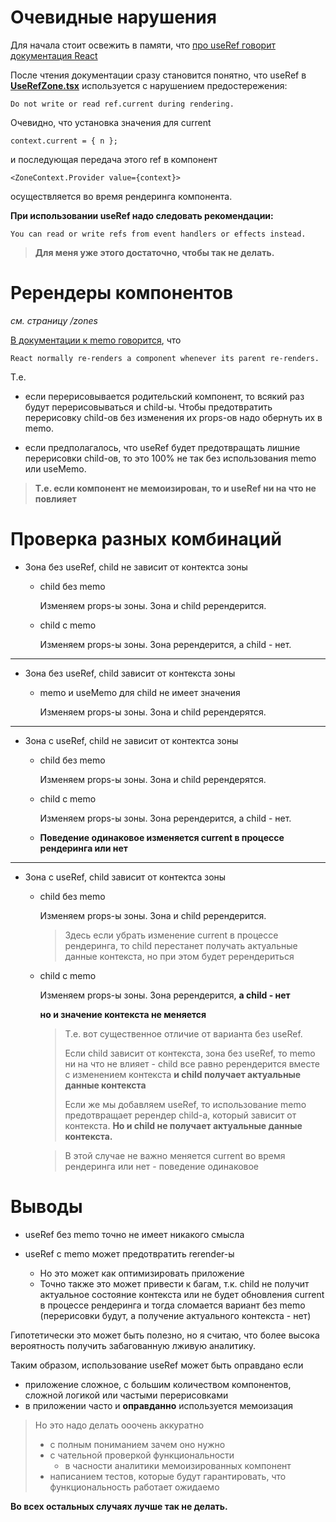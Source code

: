 # Очевидные нарушения

Для начала стоит освежить в памяти, что [про useRef говорит документация React](https://react.dev/reference/react/useRef)

После чтения документации сразу становится понятно, что useRef в **[UseRefZone.tsx](./UseRefZone.tsx)** используется с нарушением предостережения:

```
Do not write or read ref.current during rendering.
```

Очевидно, что установка значения для current

```
context.current = { n };
```

и последующая передача этого ref в компонент

```
<ZoneContext.Provider value={context}>
```

осуществляется во время рендеринга компонента.

**При использовании useRef надо следовать рекомендации:**

```
You can read or write refs from event handlers or effects instead.
```

> **Для меня уже этого достаточно, чтобы так не делать.**

# Ререндеры компонентов

_см. страницу /zones_

[В документации к memo говорится](https://react.dev/reference/react/memo), что

```
React normally re-renders a component whenever its parent re-renders.
```

Т.е.

- если перерисовывается родительский компонент, то всякий раз будут перерисовываться и child-ы. Чтобы предотвратить перерисовку child-ов без изменения их props-ов надо обернуть их в memo.

- если предполагалось, что useRef будет предотвращать лишние перерисовки child-ов, то это 100% не так без использования memo или useMemo.

> **Т.е. если компонент не мемоизирован, то и useRef ни на что не повлияет**

# Проверка разных комбинаций

- Зона без useRef, child не зависит от контектса зоны

  - child без memo

    Изменяем props-ы зоны. Зона и child ререндерится.

  - child с memo

    Изменяем props-ы зоны. Зона ререндерится, а child - нет.

---

- Зона без useRef, child зависит от контекста зоны

  - memo и useMemo для child не имеет значения

    Изменяем props-ы зоны. Зона и child ререндерятся.

---

- Зона c useRef, child не зависит от контектса зоны

  - child без memo

    Изменяем props-ы зоны. Зона и child ререндерятся.

  - child с memo

    Изменяем props-ы зоны. Зона ререндерится, а child - нет.

  - **Поведение одинаковое изменяется current в процессе рендеринга или нет**

---

- Зона c useRef, child зависит от контектса зоны

  - child без memo

    Изменяем props-ы зоны. Зона и child ререндерится.

    > Здесь если убрать изменение current в процессе рендеринга, то child перестанет получать актуальные данные контекста, но при этом будет ререндериться

  - child с memo

    Изменяем props-ы зоны. Зона ререндерится, **а child - нет**

    **но и значение контекста не меняется**

    > Т.е. вот существенное отличие от варианта без useRef.
    >
    > Если child зависит от контекста, зона без useRef, то memo ни на что не влияет - child все равно ререндерится вместе с изменением контекста **и child получает актуальные данные контекста**
    >
    > Если же мы добавляем useRef, то использование memo предотвращает ререндер child-а, который зависит от контекста. **Но и child не получает актуальные данные контекста.**

    > В этой случае не важно меняется current во время рендеринга или нет - поведение одинаковое

# Выводы

- useRef без memo точно не имеет никакого смысла

- useRef с memo может предотвратить rerender-ы
  - Но это может как оптимизировать приложение
  - Точно также это может привести к багам, т.к. child не получит актуальное состояние контекста или не будет обновления current в процессе рендеринга и тогда сломается вариант без memo (перерисовки будут, а получение актуального контекста - нет)

Гипотетически это может быть полезно, но я считаю, что более высока вероятность получить забагованную лживую аналитику.

Таким образом, использование useRef может быть оправдано если

- приложение сложное, с большим количеством компонентов, сложной логикой или частыми перерисовками
- в приложении часто и **оправданно** используется мемоизация

> Но это надо делать ооочень аккуратно
>
> - с полным пониманием зачем оно нужно
> - c чательной проверкой функциональности
>   - в часности аналитики мемоизированных компонент
> - написанием тестов, которые будут гарантировать, что функциональность работает ожидаемо

**Во всех остальных случаях лучше так не делать.**
